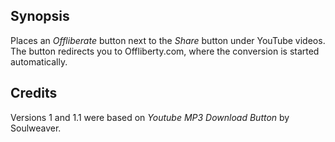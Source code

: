 ## Synopsis

Places an *Offliberate* button next to the *Share* button under YouTube videos. The button redirects you to Offliberty.com, where the conversion is started automatically.

## Credits

Versions 1 and 1.1 were based on *Youtube MP3 Download Button* by Soulweaver.
